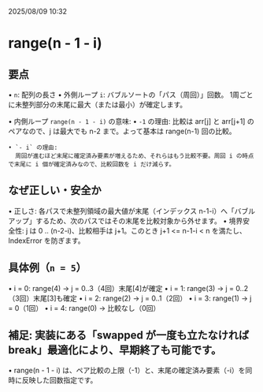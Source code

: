 2025/08/09 10:32

# range(n - 1 - i)

  ## 要点

  • `n`: 配列の長さ
  • 外側ループ `i`: バブルソートの「パス（周回）」回数。
    1周ごとに未整列部分の末尾に最大（または最小）が確定します。

  • 内側ループ `range(n - 1 - i)` の意味:
    • `-1` の理由:
      比較は arr[j] と arr[j+1] のペアなので、j は最大でも n-2 まで。よって基本は range(n-1) 回の比較。

    • `- i` の理由:
      周回が進むほど末尾に確定済み要素が増えるため、それらはもう比較不要。周回 i の時点で末尾に i 個が確定済みなので、比較回数を i だけ減らす。


  ## なぜ正しい・安全か

  • 正しさ: 各パスで未整列領域の最大値が末尾（インデックス n-1-i）へ「バブルアップ」するため、次のパスではその末尾を比較対象から外せます。
  • 境界安全性: j は 0 .. (n-2-i)、比較相手は j+1。このとき j+1 <= n-1-i < n を満たし、IndexError を防ぎます。


  ## 具体例（`n = 5`）

  • i = 0: range(4) → j = 0..3（4回）末尾[4]が確定
  • i = 1: range(3) → j = 0..2（3回）末尾[3]も確定
  • i = 2: range(2) → j = 0..1（2回）
  • i = 3: range(1) → j = 0（1回）
  • i = 4: range(0) → 比較なし（0回）

  ## 補足: 実装にある「swapped が一度も立たなければ break」最適化により、早期終了も可能です。
  • range(n - 1 - i) は、ペア比較の上限（-1）と、末尾の確定済み要素（-i）を同時に反映した回数指定です。
